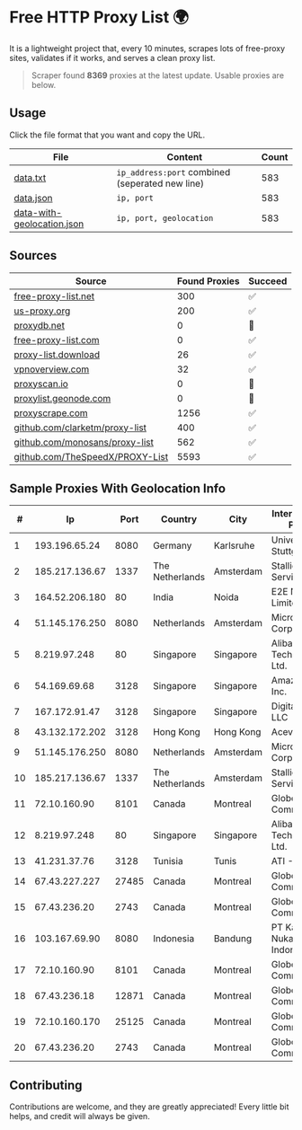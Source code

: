 
# Free HTTP Proxy List 🌍

It is a lightweight project that, every 10 minutes, scrapes lots of free-proxy sites, validates if it works, and serves a clean proxy list.


> Scraper found **8369** proxies at the latest update. Usable proxies are below.

## Usage

Click the file format that you want and copy the URL.


|File|Content|Count|
|----|-------|-----|
|[data.txt](https://raw.githubusercontent.com/themiralay/Proxy-List-World/master/data.txt)|`ip_address:port` combined (seperated new line)|583|
|[data.json](https://raw.githubusercontent.com/themiralay/Proxy-List-World/master/data.json)|`ip, port`|583|
|[data-with-geolocation.json](https://raw.githubusercontent.com/themiralay/Proxy-List-World/master/data-with-geolocation.json)|`ip, port, geolocation`|583|

## Sources

|Source|Found Proxies|Succeed|
|------|-------------|-------|
|[free-proxy-list.net](https://free-proxy-list.net)|300|✅|
|[us-proxy.org](https://www.us-proxy.org)|200|✅|
|[proxydb.net](http://proxydb.net)|0|🚫|
|[free-proxy-list.com](https://free-proxy-list.com/?page=&port=&type%5B%5D=http&type%5B%5D=https&up_time=0&search=Search)|0|✅|
|[proxy-list.download](https://www.proxy-list.download/HTTP)|26|✅|
|[vpnoverview.com](https://vpnoverview.com/privacy/anonymous-browsing/free-proxy-servers)|32|✅|
|[proxyscan.io](https://www.proxyscan.io)|0|🚫|
|[proxylist.geonode.com](https://proxylist.geonode.com/api/proxy-list?limit=300&page=1&sort_by=lastChecked&sort_type=desc&protocols=http,https)|0|🚫|
|[proxyscrape.com](https://api.proxyscrape.com/v2/?request=displayproxies&protocol=http&timeout=10000&country=all&ssl=all&anonymity=all)|1256|✅|
|[github.com/clarketm/proxy-list](https://raw.githubusercontent.com/clarketm/proxy-list/master/proxy-list-raw.txt)|400|✅|
|[github.com/monosans/proxy-list](https://raw.githubusercontent.com/monosans/proxy-list/main/proxies/http.txt)|562|✅|
|[github.com/TheSpeedX/PROXY-List](https://raw.githubusercontent.com/TheSpeedX/PROXY-List/master/http.txt)|5593|✅|


## Sample Proxies With Geolocation Info

|#|Ip|Port|Country|City|Internet Service Provider|
|-|--|----|-------|----|-------------------------|
|1|193.196.65.24|8080|Germany|Karlsruhe|Universitaet Stuttgart|
|2|185.217.136.67|1337|The Netherlands|Amsterdam|Stallion Network Services Limited|
|3|164.52.206.180|80|India|Noida|E2E Networks Limited|
|4|51.145.176.250|8080|Netherlands|Amsterdam|Microsoft Corporation|
|5|8.219.97.248|80|Singapore|Singapore|Alibaba (US) Technology Co., Ltd.|
|6|54.169.69.68|3128|Singapore|Singapore|Amazon.com, Inc.|
|7|167.172.91.47|3128|Singapore|Singapore|DigitalOcean, LLC|
|8|43.132.172.202|3128|Hong Kong|Hong Kong|Aceville Pte.ltd|
|9|51.145.176.250|8080|Netherlands|Amsterdam|Microsoft Corporation|
|10|185.217.136.67|1337|The Netherlands|Amsterdam|Stallion Network Services Limited|
|11|72.10.160.90|8101|Canada|Montreal|GloboTech Communications|
|12|8.219.97.248|80|Singapore|Singapore|Alibaba (US) Technology Co., Ltd.|
|13|41.231.37.76|3128|Tunisia|Tunis|ATI - ISP|
|14|67.43.227.227|27485|Canada|Montreal|GloboTech Communications|
|15|67.43.236.20|2743|Canada|Montreal|GloboTech Communications|
|16|103.167.69.90|8080|Indonesia|Bandung|PT Kataji Nukami Indonesia|
|17|72.10.160.90|8101|Canada|Montreal|GloboTech Communications|
|18|67.43.236.18|12871|Canada|Montreal|GloboTech Communications|
|19|72.10.160.170|25125|Canada|Montreal|GloboTech Communications|
|20|67.43.236.20|2743|Canada|Montreal|GloboTech Communications|



## Contributing

Contributions are welcome, and they are greatly appreciated! Every
little bit helps, and credit will always be given.


